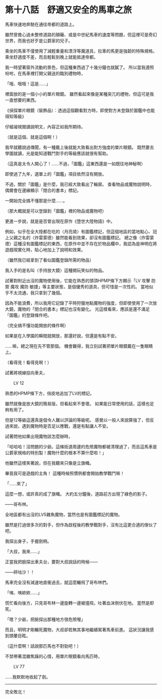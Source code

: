 # 第十八話　舒適又安全的馬車之旅

馬車快速地奔馳在通往帝都的道路上。

雖然曾擔心過未整修道路的顛簸、或是中世紀馬車的速度等問題，但這裡可是奇幻世界，而我也好歹是公爵家的兒子。

乘坐的馬車不僅使用了減輕重量和漂浮等魔道具，拉車的馬更是強韌的特殊規格。
乘坐舒適度不差，而且輕鬆到晚上就能抵達帝都。

我一時望著窗外流動的景色，但這種東西過了十幾分鐘也就膩了。
所以當我遵照吩咐，在馬車裡打開父親送的臨別禮物時，

「哦、哦哦！這是……」

裡面放的是一個小小的單片眼鏡。
雖然看起來像是某種突兀的禮物，但這可是我一直想要的東西。

《偵探單片眼鏡（裝飾品）：透過這個觀看對方時，即使對方未登錄於圖鑑中也能得知等級》

仔細凝視閱讀說明文，內容正如我所期待。

（就是這個、就是這個啊！）

我早就聽說過傳聞，有一種戴上後就能大致看出對方強度的單片眼鏡。
既然要去學園就讀，光是能知道戰鬥對手的等級應該就很有幫助。

（這真是太令人開心了！……不過，「圖鑑」這東西還是一如既往地神秘啊）

即使過了九年，選單上的「圖鑑」項目依然沒有開放。

不過，關於「圖鑑」是什麼，我已經大致看出了輪廓。
查看物品或魔物說明時，偶爾會在邊緣顯示「閉合的書本」標記。

一開始完全搞不懂那是什麼……。

（那大概就是可以登錄到「圖鑑」裡的物品或魔物吧）

更進一步說，就是是否曾出現在原作《墮世大陸物語》中。

例如，似乎在全大陸都在吃的〈月亮燒〉有圖鑑標記，但這個地區的當地點心、冠上父親之名的〈炸雷蒙德〉雖然能看到效果，卻沒有圖鑑標記。
總之像〈炸雷蒙德〉這種沒有圖鑑標記的東西，在原作中並不存在於物品欄中，我認為是神明在將遊戲現實化時，貼心地加上了說明和效果。

（雖然我已經拿到了看似圖鑑登錄所需的物品）

我入手的是名叫〈手持放大鏡〉這種開玩笑似的物品。

試著對附近出沒的魔物使用後，它能在熟悉的頭頂HPMP條下方顯示「LV 攻擊 防禦 魔攻 魔防 敏捷」等主要狀態，是個優秀的道具，但可惜是一次性的。
當地似乎不太流通，我只拿到了幾個。

因為不能浪費，所以我用它記錄了平時狩獵地點魔物的強度，但即使使用了一次放大鏡，魔物的「閉合的書本」標記也沒有變化。
光這樣看來，應該是還不滿足「圖鑑」的登錄條件吧。

（完全搞不懂功能開放的條件啊）

如果是在入學園的瞬間就開放，那還好說，但還是有點不安。

……嘛，總之現在先不管那個。
機會難得，我立刻試著把單片眼鏡戴在一隻眼睛上。

（看得見！看得見啊！）

試著將視線投向車夫，

　　LV 12

熟悉的HPMP條下方，俏皮地追加了LV的標記。

雖然就像是放大鏡的簡易版，但看起來不會壞。
如果能日常使用的話，這樣也足夠有用了。

但是12等級這還真是個令人難以評論的等級呢。
感覺以一般人來說算強了，但反過來說，遇到魔物時是否足以應戰，還是有點讓人不安。

試著問他如果出現魔物該怎麼辦時，

「哈哈哈！沒問題的少爺。這條街道周邊的危險魔物都被清理過了，而且這馬車是公爵家規格的特別製！魔物什麼的根本不算什麼啦！」

他雖然這樣笑著說，但在我聽來只像是立旗幟。

畢竟我可是遊戲的主角！
這種時候照慣例都會開始教學戰鬥嘛！

「……來了」

這麼一想，或許真的成了旗幟。
大約五分鐘後，道路前方出現了綠色的影子。

――哥布林。

全地區都有出沒的LV5雜魚魔物，當然也是有圖鑑標記的魔物。

雖然是打過很多次的對手，但作為啟程後的教學戰對手，沒有比這更合適的傢伙了吧。

我探出身子，手握劍柄。

「大叔，我來……」

正當我把臉探出車夫台，要對大叔說話的時候――

――砰咕沙！！

馬車完全沒有減速地直衝過去，就這麼輾飛了哥布林們。

「咦、咦欸欸……」

慌忙看向後方，只見哥布林一邊旋轉一邊被撞飛，吐著血沫倒伏在地。
當然是即死。

「嗯？少爺，把臉探出那種地方很危險喔」

而且，明明才剛輾死魔物，大叔卻若無其事地繼續駕著馬車前進。
這狀況讓我感到頭暈目眩。

（這什麼啊！話說那匹馬也不對勁吧！）

不禁帶著混雜焦躁的心情，用單片眼鏡看向馬匹時，

　　LV 77

……我默默地收起了劍。

---

完全敗北！